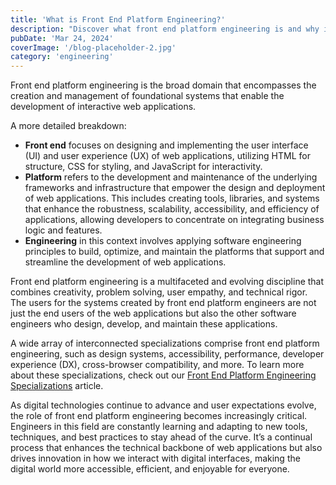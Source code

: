 ```yaml
---
title: 'What is Front End Platform Engineering?'
description: "Discover what front end platform engineering is and why it's important."
pubDate: 'Mar 24, 2024'
coverImage: '/blog-placeholder-2.jpg'
category: 'engineering'
---
```


Front end platform engineering is the broad domain that encompasses the creation and management of foundational systems that enable the development of interactive web applications.

A more detailed breakdown:

- **Front end** focuses on designing and implementing the user interface (UI) and user experience (UX) of web applications, utilizing HTML for structure, CSS for styling, and JavaScript for interactivity.
- **Platform** refers to the development and maintenance of the underlying frameworks and infrastructure that empower the design and deployment of web applications. This includes creating tools, libraries, and systems that enhance the robustness, scalability, accessibility, and efficiency of applications, allowing developers to concentrate on integrating business logic and features.
- **Engineering** in this context involves applying software engineering principles to build, optimize, and maintain the platforms that support and streamline the development of web applications.

Front end platform engineering is a multifaceted and evolving discipline that combines creativity, problem solving, user empathy, and technical rigor. The users for the systems created by front end platform engineers are not just the end users of the web applications but also the other software engineers who design, develop, and maintain these applications.

A wide array of interconnected specializations comprise front end platform engineering, such as design systems, accessibility, performance, developer experience (DX), cross-browser compatibility, and more. To learn more about these specializations, check out our [Front End Platform Engineering Specializations](/blog/specializations) article.

As digital technologies continue to advance and user expectations evolve, the role of front end platform engineering becomes increasingly critical. Engineers in this field are constantly learning and adapting to new tools, techniques, and best practices to stay ahead of the curve. It’s a continual process that enhances the technical backbone of web applications but also drives innovation in how we interact with digital interfaces, making the digital world more accessible, efficient, and enjoyable for everyone.
